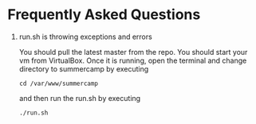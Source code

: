 Frequently Asked Questions
==========================

1. run.sh is throwing exceptions and errors

    You should pull the latest master from the repo.
    You should start your vm from VirtualBox.
    Once it is running, open the terminal and change directory to summercamp by executing

    ```
    cd /var/www/summercamp
    ```

    and then run the run.sh by executing

    ```
    ./run.sh
    ```
